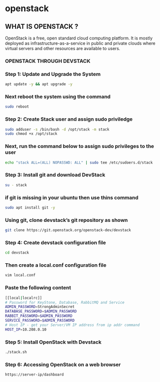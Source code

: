 # openstack
## WHAT IS OPENSTACK ?
OpenStack is a free, open standard cloud computing platform. It is mostly deployed as infrastructure-as-a-service in public and private clouds where virtual servers and other resources are available to users.
### OPENSTACK THROUGH DEVSTACK

### Step 1: Update and Upgrade the System

```bash
apt update -y && apt upgrade -y
```
### Next reboot the system using the command

```bash
sudo reboot
```

### Step 2: Create Stack user and assign sudo priviledge
```bash
sudo adduser -s /bin/bash -d /opt/stack -m stack
sudo chmod +x /opt/stack
```
### Next, run the command below to assign sudo privileges to the user
```bash
echo "stack ALL=(ALL) NOPASSWD: ALL" | sudo tee /etc/sudoers.d/stack
```
### Step 3: Install git and download DevStack
```bash
su - stack
```
### if git is missing in your ubuntu then use thins command
```bash
sudo apt install git -y
```
### Using git, clone devstack’s git repository as shown
```bash
git clone https://git.openstack.org/openstack-dev/devstack
```
### Step 4: Create devstack configuration file
```bash
cd devstack
```
### Then create a local.conf configuration file
```bash
vim local.conf
```
### Paste the following content
```bash
[[local|localrc]]
# Password for KeyStone, Database, RabbitMQ and Service
ADMIN_PASSWORD=StrongAdminSecret
DATABASE_PASSWORD=$ADMIN_PASSWORD
RABBIT_PASSWORD=$ADMIN_PASSWORD
SERVICE_PASSWORD=$ADMIN_PASSWORD
# Host IP - get your Server/VM IP address from ip addr command
HOST_IP=10.208.0.10
```
### Step 5: Install OpenStack with Devstack
```bash
./stack.sh
```
### Step 6: Accessing OpenStack on a web browser
```bash
https://server-ip/dashboard
```
